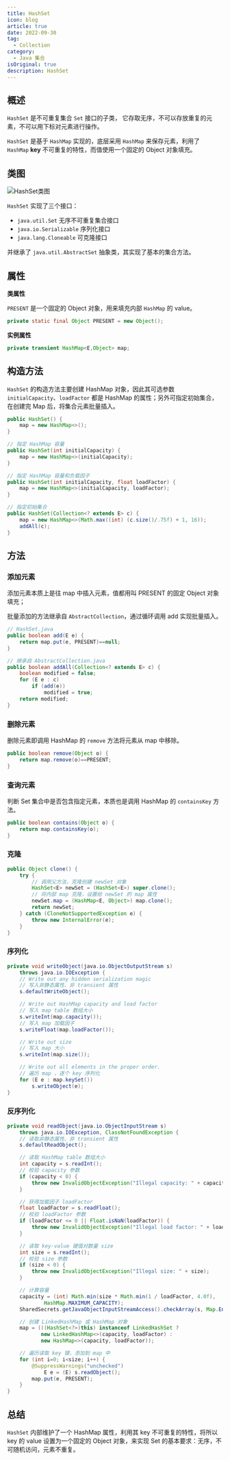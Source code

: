 ```yaml
---
title: HashSet
icon: blog
article: true
date: 2022-09-30
tag:
  - Collection
category:
  - Java 集合
isOriginal: true
description: HashSet
---
```


## 概述

`HashSet` 是不可重复集合 `Set` 接口的子类， 它存取无序，不可以存放重复的元素，不可以用下标对元素进行操作。

`HashSet` 是基于 `HashMap` 实现的，底层采用 `HashMap` 来保存元素，利用了 `HashMap` **key** 不可重复的特性，而值使用一个固定的 Object 对象填充。

## 类图

![HashSet类图](../../../public/images/java/collection/HashSet-class.png)

`HashSet` 实现了三个接口：

* `java.util.Set` 无序不可重复集合接口
* `java.io.Serializable` 序列化接口
* `java.lang.Cloneable` 可克隆接口

并继承了 `java.util.AbstractSet` 抽象类，其实现了基本的集合方法。

## 属性

**类属性**

`PRESENT` 是一个固定的 Object 对象，用来填充内部 `HashMap` 的 value。

```java
private static final Object PRESENT = new Object();
```

**实例属性**

```java
private transient HashMap<E,Object> map;
```

## 构造方法

`HashSet` 的构造方法主要创建 HashMap 对象，因此其可选参数 `initialCapacity`、`loadFactor` 都是 HashMap 的属性；另外可指定初始集合，在创建完 Map 后，将集合元素批量插入。

```java
public HashSet() {
    map = new HashMap<>();
}

// 指定 HashMap 容量
public HashSet(int initialCapacity) {
    map = new HashMap<>(initialCapacity);
}

// 指定 HashMap 容量和负载因子
public HashSet(int initialCapacity, float loadFactor) {
    map = new HashMap<>(initialCapacity, loadFactor);
}

// 指定初始集合
public HashSet(Collection<? extends E> c) {
    map = new HashMap<>(Math.max((int) (c.size()/.75f) + 1, 16));
    addAll(c);
}
```

##  方法

### 添加元素

添加元素本质上是往 map 中插入元素，值都用叫 PRESENT 的固定 Object 对象填充；

批量添加的方法继承自 `AbstractCollection`，通过循环调用 add 实现批量插入。

```java
// HashSet.java
public boolean add(E e) {
    return map.put(e, PRESENT)==null;
}

// 继承自 AbstractCollection.java
public boolean addAll(Collection<? extends E> c) {
    boolean modified = false;
    for (E e : c)
        if (add(e))
            modified = true;
    return modified;
}
```

### 删除元素

删除元素即调用 HashMap 的 `remove` 方法将元素从 map 中移除。

```java
public boolean remove(Object o) {
    return map.remove(o)==PRESENT;
}
```

### 查询元素

判断 Set 集合中是否包含指定元素，本质也是调用 HashMap 的 `containsKey` 方法。

```java
public boolean contains(Object o) {
    return map.containsKey(o);
}
```

### 克隆

```java
public Object clone() {
    try {
        // 调用父方法，克隆创建 newSet 对象
        HashSet<E> newSet = (HashSet<E>) super.clone();
        // 将内部 map 克隆，设置给 newSet 的 map 属性
        newSet.map = (HashMap<E, Object>) map.clone();
        return newSet;
    } catch (CloneNotSupportedException e) {
        throw new InternalError(e);
    }
}
```

### 序列化

```java
private void writeObject(java.io.ObjectOutputStream s)
    throws java.io.IOException {
    // Write out any hidden serialization magic
    // 写入非静态属性、非 transient 属性
    s.defaultWriteObject();

    // Write out HashMap capacity and load factor
    // 写入 map table 数组大小
    s.writeInt(map.capacity());
    // 写入 map 加载因子
    s.writeFloat(map.loadFactor());

    // Write out size
    // 写入 map 大小
    s.writeInt(map.size());

    // Write out all elements in the proper order.
    // 遍历 map ，逐个 key 序列化
    for (E e : map.keySet())
        s.writeObject(e);
}
```

### 反序列化

```java
private void readObject(java.io.ObjectInputStream s)
    throws java.io.IOException, ClassNotFoundException {
    // 读取非静态属性、非 transient 属性
    s.defaultReadObject();

    // 读取 HashMap table 数组大小
    int capacity = s.readInt();
    // 校验 capacity 参数
    if (capacity < 0) {
        throw new InvalidObjectException("Illegal capacity: " + capacity);
    }

    // 获得加载因子 loadFactor
    float loadFactor = s.readFloat();
    // 校验 loadFactor 参数
    if (loadFactor <= 0 || Float.isNaN(loadFactor)) {
        throw new InvalidObjectException("Illegal load factor: " + loadFactor);
    }

    // 读取 key-value 键值对数量 size
    int size = s.readInt();
    // 校验 size 参数
    if (size < 0) {
        throw new InvalidObjectException("Illegal size: " + size);
    }

    // 计算容量
    capacity = (int) Math.min(size * Math.min(1 / loadFactor, 4.0f),
            HashMap.MAXIMUM_CAPACITY);
    SharedSecrets.getJavaObjectInputStreamAccess().checkArray(s, Map.Entry[].class, HashMap.tableSizeFor(capacity));

    // 创建 LinkedHashMap 或 HashMap 对象
    map = (((HashSet<?>)this) instanceof LinkedHashSet ?
           new LinkedHashMap<>(capacity, loadFactor) :
           new HashMap<>(capacity, loadFactor));

    // 遍历读取 key 键，添加到 map 中
    for (int i=0; i<size; i++) {
        @SuppressWarnings("unchecked")
            E e = (E) s.readObject();
        map.put(e, PRESENT);
    }
}
```

## 总结

`HashSet` 内部维护了一个 HashMap 属性，利用其 key 不可重复的特性，将所以 key 的 value 设置为一个固定的 Object 对象，来实现 Set 的基本要求：无序，不可随机访问，元素不重复。